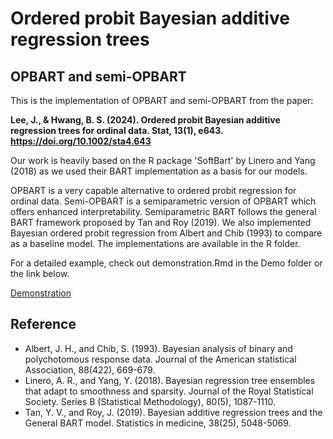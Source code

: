# Ordered probit Bayesian additive regression trees


## OPBART and semi-OPBART

This is the implementation of OPBART and semi-OPBART from the paper: 

**Lee, J., & Hwang, B. S. (2024). Ordered probit Bayesian additive regression trees for ordinal data. Stat, 13(1), e643. https://doi.org/10.1002/sta4.643**

Our work is heavily based on the R package 'SoftBart' by Linero and Yang (2018) as we used their BART implementation as a basis for our models.

OPBART is a very capable alternative to ordered probit regression for ordinal data. Semi-OPBART is a semiparametric version of OPBART which offers enhanced interpretability. Semiparametric BART follows the general BART framework proposed by Tan and Roy (2019). We also implemented Bayesian ordered probit regression from Albert and Chib (1993) to compare as a baseline model. The implementations are available in the R folder.

For a detailed example, check out demonstration.Rmd in the Demo folder or the link below.

[Demonstration](https://rawcdn.githack.com/jaeyonggy/OPBART/main/Demo/demonstration.nb.html)


## Reference

- Albert, J. H., and Chib, S. (1993). Bayesian analysis of binary and polychotomous response data. Journal of the American statistical Association, 88(422), 669-679.
- Linero, A. R., and Yang, Y. (2018). Bayesian regression tree ensembles that adapt to smoothness and sparsity. Journal of the Royal Statistical Society. Series B (Statistical Methodology), 80(5), 1087-1110.
- Tan, Y. V., and Roy, J. (2019). Bayesian additive regression trees and the General BART model. Statistics in medicine, 38(25), 5048-5069.


